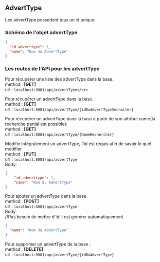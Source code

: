 ## AdvertType

Les advertType possèdent tous un id unique.

### Schéma de l'objet advertType

```json
{
  "id_adverttype": 1,
  "name": "Nom du AdvertType"
}
```

### Les routes de l'API pour les advertType

Pour récupérer une liste des advertType dans la base.</br>
method : **[GET]**</br>
url : `localhost:8081/api/advertType</br>`

Pour récupérer un advertType dans la base.</br>
method : **[GET]**</br>
url : `localhost:8081/api/advertType/{idDuAdvertTypeSouhaiter}`</br>

Pour récupérer un advertType dans la base à partir de son attribut name(la recherche
partial est possible):</br>
method : **[GET]**</br>
url : `localhost:8081/api/advertType/{NameRechercher}`</br>

Modifie intégralement un advertType, l'id est requis afin de savoir le quel modifier</br>
method : **[PUT]** </br>
url : `localhost:8081/api/advertType`</br>
Body:</br>
```json
{
    "id_adverttype": 1,
    "name": "Nom du AdvertType"
}
```

Pour ajouter un advertType dans la base.</br>
method : **[POST]**</br>
url : `localhost:8081/api/advertType`</br>
Body:</br>
//Pas besoin de mettre d'id il est générer automatiquement</br>
```json
{
  "name": "Nom du AdvertType"
}
```

Pour supprimer un advertType de la base :</br>
method : **[DELETE]**</br>
url : `localhost:8081/api/advertType/{idDuAdvertType}`</br>
